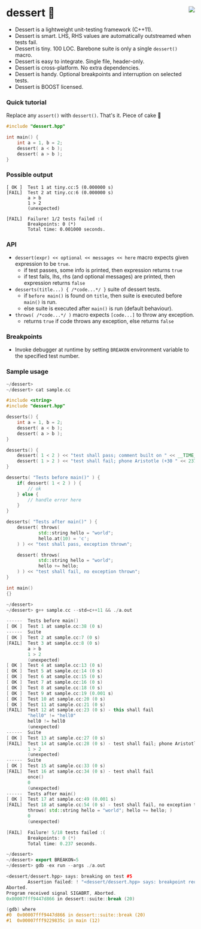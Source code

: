 dessert :cake: <a href="https://travis-ci.org/r-lyeh/dessert"><img src="https://api.travis-ci.org/r-lyeh/dessert.svg?branch=master" align="right" /></a>
=======

- Dessert is a lightweight unit-testing framework (C++11).
- Dessert is smart. LHS, RHS values are automatically outstreamed when tests fail.
- Dessert is tiny. 100 LOC. Barebone suite is only a single `dessert()` macro.
- Dessert is easy to integrate. Single file, header-only.
- Dessert is cross-platform. No extra dependencies.
- Dessert is handy. Optional breakpoints and interruption on selected tests.
- Dessert is BOOST licensed.

### Quick tutorial
Replace any `assert()` with `dessert()`. That's it. Piece of cake :cake:

```c++
#include "dessert.hpp"

int main() {
    int a = 1, b = 2;
    dessert( a < b );
    dessert( a > b );
}
```

### Possible output
```
[ OK ]  Test 1 at tiny.cc:5 (0.000000 s)
[FAIL]  Test 2 at tiny.cc:6 (0.000000 s)
        a > b
        1 > 2
        (unexpected)

[FAIL]  Failure! 1/2 tests failed :(
        Breakpoints: 0 (*)
        Total time: 0.001000 seconds.
```

### API
- `dessert(expr) << optional << messages << here` macro expects given expression to be `true`.
  - if test passes, some info is printed, then expression returns `true`
  - if test fails, lhs, rhs (and optional messages) are printed, then expression returns `false`
- `desserts(title...) { /*code...*/ }` suite of dessert tests.
  - if `before main()` is found on `title`, then suite is executed before `main()` is run.
  - else suite is executed after `main()` is run (default behaviour).
- `throws( /*code...*/ )` macro expects `[code...]` to throw any exception.
  - returns `true` if code throws any exception, else returns `false`

### Breakpoints
- Invoke debugger at runtime by setting `BREAKON` environment variable to the specified test number.

### Sample usage
```c++
~/dessert>
~/dessert> cat sample.cc

#include <string>
#include "dessert.hpp"

desserts() {
    int a = 1, b = 2;
    dessert( a < b );
    dessert( a > b );
}

desserts() {
    dessert( 1 < 2 ) << "test shall pass; comment built on " << __TIME__ << " " << __DATE__;
    dessert( 1 > 2 ) << "test shall fail; phone Aristotle (+30 " << 23760 << ") if this test fails";
}

desserts( "Tests before main()" ) {
    if( dessert( 1 < 2 ) ) {
        // ok
    } else {
        // handle error here
    }
}

desserts( "Tests after main()" ) {
    dessert( throws(
            std::string hello = "world";
            hello.at(10) = 'c';
    ) ) << "test shall pass, exception thrown";

    dessert( throws(
            std::string hello = "world";
            hello += hello;
    ) ) << "test shall fail, no exception thrown";
}

int main()
{}

~/dessert>
~/dessert> g++ sample.cc --std=c++11 && ./a.out

------  Tests before main()
[ OK ]  Test 1 at sample.cc:38 (0 s)
------  Suite
[ OK ]  Test 2 at sample.cc:7 (0 s)
[FAIL]  Test 3 at sample.cc:8 (0 s)
        a > b
        1 > 2
        (unexpected)
[ OK ]  Test 4 at sample.cc:13 (0 s)
[ OK ]  Test 5 at sample.cc:14 (0 s)
[ OK ]  Test 6 at sample.cc:15 (0 s)
[ OK ]  Test 7 at sample.cc:16 (0 s)
[ OK ]  Test 8 at sample.cc:18 (0 s)
[ OK ]  Test 9 at sample.cc:19 (0.001 s)
[ OK ]  Test 10 at sample.cc:20 (0 s)
[ OK ]  Test 11 at sample.cc:21 (0 s)
[FAIL]  Test 12 at sample.cc:23 (0 s) - this shall fail
        "hell0" != "hell0"
        hell0 != hell0
        (unexpected)
------  Suite
[ OK ]  Test 13 at sample.cc:27 (0 s)
[FAIL]  Test 14 at sample.cc:28 (0 s) - test shall fail; phone Aristotle (+30 23760) if this test fails
        1 > 2
        (unexpected)
------  Suite
[ OK ]  Test 15 at sample.cc:33 (0 s)
[FAIL]  Test 16 at sample.cc:34 (0 s) - test shall fail
        once()
        0
        (unexpected)
------  Tests after main()
[ OK ]  Test 17 at sample.cc:49 (0.001 s)
[FAIL]  Test 18 at sample.cc:54 (0 s) - test shall fail, no exception thrown
        throws( std::string hello = "world"; hello += hello; )
        0
        (unexpected)

[FAIL]  Failure! 5/18 tests failed :(
        Breakpoints: 0 (*)
        Total time: 0.237 seconds.

~/dessert>
~/dessert> export BREAKON=5
~/dessert> gdb -ex run --args ./a.out

<dessert/dessert.hpp> says: breaking on test #5
        Assertion failed: ! "<dessert/dessert.hpp> says: breakpoint requested", file dessert.hpp, line 20
Aborted.
Program received signal SIGABRT, Aborted.
0x00007fff9447d866 in dessert::suite::break (20)

(gdb) where
#0  0x00007fff9447d866 in dessert::suite::break (20)
#1  0x00007fff9229835c in main (12)
```
